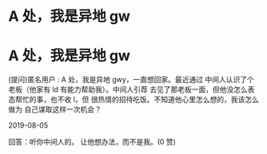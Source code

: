 # A 处，我是异地 gw

# A 处，我是异地 gw

(提问)匿名用户 : A 处，我是异地 gwy，一直想回家。最近通过 中间人认识了个老板（他家有 ld 有能力帮助我）。中间人引荐 去见了那老板一面，但他没怎么表态帮忙的事，也不收 l，但 很热情的招待吃饭。不知道他心里怎么想的，我该怎么做为 自己谋取这样一次机会？

2019-08-05

回答：听你中间人的。 让他想办法，而不是我。(0 赞)